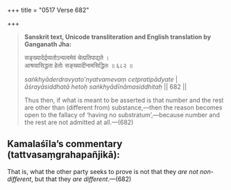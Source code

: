 +++
title = "0517 Verse 682"

+++
> **Sanskrit text, Unicode transliteration and English translation by Ganganath Jha:** 
>
> सङ्ख्यादेर्द्रव्यतोऽन्यत्वमेवं चेत्प्रतिपाद्यते ।  
> आश्रयासिद्धता हेतोः सङ्ख्यादीनामसिद्धितः ॥ ६८२ ॥ 
>
> *saṅkhyāderdravyato'nyatvamevaṃ cetpratipādyate* \|  
> *āśrayāsiddhatā hetoḥ saṅkhyādīnāmasiddhitaḥ* \|\| 682 \|\| 
>
> Thus then, if what is meant to be asserted is that number and the rest are other than (different from) substance,—then the reason becomes open to the fallacy of ‘having no substratum’,—because number and the rest are not admitted at all.—(682)



## Kamalaśīla’s commentary (tattvasaṃgrahapañjikā):

That is, what the other party seeks to prove is not that they *are not non-different*, but that they *are different*.—(682)


